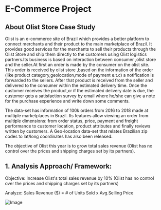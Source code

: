 # E-Commerce Project

## About Olist Store Case Study
Olist is an e-commerce site of Brazil which provides a better platform to connect merchants and their product to the main marketplace of Brazil.
It provides good services for the merchants to sell their products through the Olist Store and ship them directly to the customers using Olist 
logistics partners.Its business is based on interaction between consumer ,olist store and the seller.At first an order is made by the consumer on 
the olist site. This order is received by olist store ,based on the information of the order (like product category,geolocation,mode of payment e.t.c) 
a notification is forwarded to the sellers. After that product is received from the seller and delivered to the consumer within the estimated delivery
time. Once the customer receives the product,or if the estimated delivery date is due, the customer gets a satisfaction survey by email where he/she can give 
a note for the purchase experience and write down some comments. 

The data-set has information of 100k orders from 2016 to 2018 made at multiple marketplaces in Brazil. 
Its features allow viewing an order from multiple dimensions: from order status, price, payment and freight performance to customer location, product attributes and finally
reviews written by customers. A Geo-location data-set that relates Brazilian zip codes to lat/long coordinates has also been released.

The objective of Olist this year is to grow total sales revenue (Olist has no control over the prices and shipping charges set by its partners).

## 1. Analysis Approach/ Framework:
Objective: Increase Olist's total sales revenue by 10% (Olist has no control over the prices and shipping charges set by its partners)

Analyze:
Sales Revenue ($) = # of Units Sold x Avg.Selling Price

![Image](https://github.com/user-attachments/assets/bc4f2993-04a6-4399-8643-4a48e0ec0fdb)




